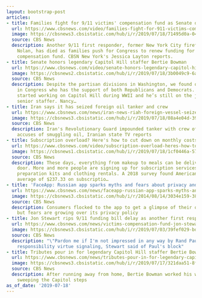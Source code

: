 ```yaml
---
layout: bootstrap-post
articles:
- title: Families fight for 9/11 victims' compensation fund as Senate delays
  url: https://www.cbsnews.com/video/families-fight-for-911-victims-compensation-fund-senate-delays/
  image: https://cbsnews3.cbsistatic.com/hub/i/r/2019/07/18/71495d0a-04b4-4998-aa60-538fa8f42ecf/thumbnail/1200x630/a9ff33556af04be9411eff7836651d46/cbsn-fusion-families-fight-for-911-victims-compensation-fund-senate-delays-thumbnail-1893765-640x360.jpg
  source: CBS News
  description: Another 9/11 first responder, former New York City firefighter Kevin
    Nolan, has died as families push for Congress to renew funding for the victims'
    compensation fund. CBSN New York's Jessica Layton reports.
- title: Senate honors legendary Capitol Hill staffer Bertie Bowman
  url: https://www.cbsnews.com/video/senate-honors-legendary-capitol-hill-staffer-bertie-bowman/
  image: https://cbsnews2.cbsistatic.com/hub/i/r/2019/07/18/3b0049c9-6ada-48fb-addf-1b2437af37fb/thumbnail/1200x630/edb5665c59f5e22d68965cbdded09209/0718-ctm-mpucongressionalaide-cordes-1893735-640x360.jpg
  source: CBS News
  description: Despite the partisan divisions in Washington, we found one man working
    in Congress who has the support of both Republicans and Democrats. Bertie Bowman
    started working on Capitol Hill during WWII and he’s still on the job as the Senate’s
    senior staffer. Nancy…
- title: Iran says it has seized foreign oil tanker and crew
  url: https://www.cbsnews.com/news/iran-news-riah-foreign-vessel-seized-in-persian-gulf-today-2019-07-18/
  image: https://cbsnews3.cbsistatic.com/hub/i/r/2019/07/18/08a4e04d-390d-45e4-9ca3-83c004c33f76/thumbnail/1200x630/7e6e23dcc9e6e89a68df2d15e8120542/straight-of-hormuz.jpg
  source: CBS News
  description: Iran's Revolutionary Guard impounded tanker with crew of 12 that it
    accuses of smuggling oil, Iranian state TV reports
- title: Subscription overload? Here's how to cut down on monthly costs
  url: https://www.cbsnews.com/video/subscription-overload-heres-how-to-cut-down-on-monthly-costs/
  image: https://cbsnews1.cbsistatic.com/hub/i/r/2019/07/18/1cf0446a-57c3-426a-8adc-2e1c06647efd/thumbnail/1200x630/e5a8bab778cf0d971587e57004c70b64/0718-ctm-subscriptioneconomyqa-stern-1893728-640x360.jpg
  source: CBS News
  description: These days, everything from makeup to meals can be delivered to your
    door. More and more people are signing up for subscription services, like meal
    preparation kits and clothing rentals. A 2018 survey found Americans spend an
    average of $237.33 on subscriptio…
- title: 'FaceApp: Russian app sparks myths and fears about privacy and data use'
  url: https://www.cbsnews.com/news/faceapp-russian-app-sparks-myths-and-fears-about-privacy-and-data-use/
  image: https://cbsnews3.cbsistatic.com/hub/i/r/2014/08/14/3034e159-3851-440a-a0a9-5c7f1723c260/thumbnail/1200x630/c1420b114822e81cf4fd24bc03ecc289/ctmfaceapp819640x360.jpg
  source: CBS News
  description: Consumers flocked to the app to get a glimpse of their older selves,
    but fears are growing over its privacy policy
- title: Jon Stewart rips 9/11 funding bill delay as another first responder dies
  url: https://www.cbsnews.com/news/victims-compensation-fund-jon-stewart-slams-rand-paul-for-blocking-911-funding-bill-as-latest-first-responder-dies/
  image: https://cbsnews3.cbsistatic.com/hub/i/r/2019/07/03/39fef029-bd93-49d0-954f-2b658332accc/thumbnail/1200x630g2/2e125d393a9bcda4749df3da5bd1c2e8/gettyimages-1159879576.jpg
  source: CBS News
  description: "\"Pardon me if I'm not impressed in any way by Rand Paul's fiscal
    responsibility virtue signaling, Stewart said of Paul's block"
- title: Tributes pour in for legendary Capitol Hill staffer Bertie Bowman
  url: https://www.cbsnews.com/news/tributes-pour-in-for-legendary-capitol-hill-staffer-bertie-bowman/
  image: https://cbsnews3.cbsistatic.com/hub/i/r/2019/07/17/321daa51-8f0c-403b-ad9f-7d6836d25486/thumbnail/1200x630/dfacaaeb56390dfd1b0eb8dce1aa80d4/kerry-clinton-getty.jpg
  source: CBS News
  description: After running away from home, Bertie Bowman worked his way up from
    sweeping the Capitol steps
as_of_date: '2019-07-18'
---
```


